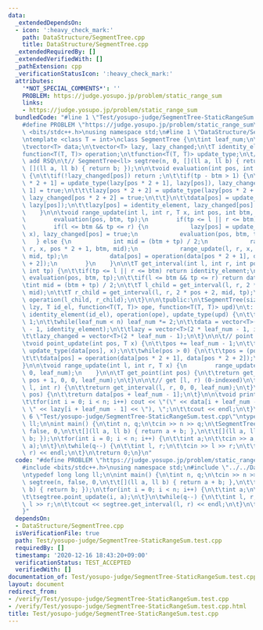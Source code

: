 ```yaml
---
data:
  _extendedDependsOn:
  - icon: ':heavy_check_mark:'
    path: DataStructure/SegmentTree.cpp
    title: DataStructure/SegmentTree.cpp
  _extendedRequiredBy: []
  _extendedVerifiedWith: []
  _pathExtension: cpp
  _verificationStatusIcon: ':heavy_check_mark:'
  attributes:
    '*NOT_SPECIAL_COMMENTS*': ''
    PROBLEM: https://judge.yosupo.jp/problem/static_range_sum
    links:
    - https://judge.yosupo.jp/problem/static_range_sum
  bundledCode: "#line 1 \"Test/yosupo-judge/SegmentTree-StaticRangeSum.test.cpp\"\n\
    #define PROBLEM \"https://judge.yosupo.jp/problem/static_range_sum\"\n\n#include\
    \ <bits/stdc++.h>\nusing namespace std;\n#line 1 \"DataStructure/SegmentTree.cpp\"\
    \ntemplate <class T = int>\nclass SegmentTree {\n\tint leaf_num;\n\tbool is_lazy;\n\
    \tvector<T> data;\n\tvector<T> lazy, lazy_changed;\n\tT identity_element;\n\t\
    function<T(T, T)> operation;\n\tfunction<T(T, T)> update_type;\n\t// ex.) point\
    \ add RSQ\n\t// SegmentTree<ll> segtree(n, 0, [](ll a, ll b) { return a + b; },\
    \ [](ll a, ll b) { return b; });\n\n\tvoid evaluation(int pos, int btm, int tp)\
    \ {\n\t\tif(!lazy_changed[pos]) return ;\n\t\tif(tp - btm > 1) {\n\t\t\tlazy[pos\
    \ * 2 + 1] = update_type(lazy[pos * 2 + 1], lazy[pos]), lazy_changed[pos * 2 +\
    \ 1] = true;\n\t\t\tlazy[pos * 2 + 2] = update_type(lazy[pos * 2 + 2], lazy[pos]),\
    \ lazy_changed[pos * 2 + 2] = true;\n\t\t}\n\t\tdata[pos] = update_type(data[pos],\
    \ lazy[pos]);\n\t\tlazy[pos] = identity_element, lazy_changed[pos] = false;\n\
    \    }\n\n\tvoid range_update(int l, int r, T x, int pos, int btm, int tp) {\n\
    \        evaluation(pos, btm, tp);\n        if(tp <= l || r <= btm) return ;\n\
    \        if(l <= btm && tp <= r) {\n            lazy[pos] = update_type(lazy[pos],\
    \ x), lazy_changed[pos] = true;\n            evaluation(pos, btm, tp);\n     \
    \   } else {\n            int mid = (btm + tp) / 2;\n            range_update(l,\
    \ r, x, pos * 2 + 1, btm, mid);\n            range_update(l, r, x, pos * 2 + 2,\
    \ mid, tp);\n            data[pos] = operation(data[pos * 2 + 1], data[pos * 2\
    \ + 2]);\n        }\n    }\n\n\tT get_interval(int l, int r, int pos, int btm,\
    \ int tp) {\n\t\tif(tp <= l || r <= btm) return identity_element;\n\t\tif(is_lazy)\
    \ evaluation(pos, btm, tp);\n\t\tif(l <= btm && tp <= r) return data[pos];\n\t\
    \tint mid = (btm + tp) / 2;\n\t\tT l_child = get_interval(l, r, 2 * pos + 1, btm,\
    \ mid);\n\t\tT r_child = get_interval(l, r, 2 * pos + 2, mid, tp);\n\t\treturn\
    \ operation(l_child, r_child);\n\t}\n\n\tpublic:\n\tSegmentTree(size_t n, bool\
    \ lzy, T id_el, function<T(T, T)> ope, function<T(T, T)> upd)\n\t: is_lazy(lzy),\
    \ identity_element(id_el), operation(ope), update_type(upd) {\n\t\tleaf_num =\
    \ 1;\n\t\twhile(leaf_num < n) leaf_num *= 2;\n\t\tdata = vector<T>(2 * leaf_num\
    \ - 1, identity_element);\n\t\tlazy = vector<T>(2 * leaf_num - 1, identity_element);\n\
    \t\tlazy_changed = vector<T>(2 * leaf_num - 1);\n\t}\n\n\t// point update query(0-indexed)\n\
    \tvoid point_update(int pos, T x) {\n\t\tpos += leaf_num - 1;\n\t\tdata[pos] =\
    \ update_type(data[pos], x);\n\t\twhile(pos > 0) {\n\t\t\tpos = (pos - 1) / 2;\n\
    \t\t\tdata[pos] = operation(data[pos * 2 + 1], data[pos * 2 + 2]);\n\t\t}\n\t\
    }\n\n\tvoid range_update(int l, int r, T x) {\n        range_update(l, r, x, 0,\
    \ 0, leaf_num);\n    }\n\n\tT get_point(int pos) {\n\t\treturn get_interval(pos,\
    \ pos + 1, 0, 0, leaf_num);\n\t}\n\n\t// get [l, r) (0-indexed)\n\tT get_interval(int\
    \ l, int r) {\n\t\treturn get_interval(l, r, 0, 0, leaf_num);\n\t}\n\n\tT operator[](int\
    \ pos) {\n\t\treturn data[pos + leaf_num - 1];\n\t}\n\n\tvoid print(int n) {\n\
    \t\tfor(int i = 0; i < n; i++) cout << \"(\" << data[i + leaf_num - 1] << \",\
    \ \" << lazy[i + leaf_num - 1] << \"), \";\n\t\tcout << endl;\n\t}\n};\n#line\
    \ 6 \"Test/yosupo-judge/SegmentTree-StaticRangeSum.test.cpp\"\ntypedef long long\
    \ ll;\n\nint main() {\n\tint n, q;\n\tcin >> n >> q;\n\tSegmentTree<ll> segtree(n,\
    \ false, 0,\n\t\t[](ll a, ll b) { return a + b; },\n\t\t[](ll a, ll b) { return\
    \ b; });\n\tfor(int i = 0; i < n; i++) {\n\t\tint a;\n\t\tcin >> a;\n\t\tsegtree.point_update(i,\
    \ a);\n\t}\n\twhile(q--) {\n\t\tint l, r;\n\t\tcin >> l >> r;\n\t\tcout << segtree.get_interval(l,\
    \ r) << endl;\n\t}\n\treturn 0;\n}\n"
  code: "#define PROBLEM \"https://judge.yosupo.jp/problem/static_range_sum\"\n\n\
    #include <bits/stdc++.h>\nusing namespace std;\n#include \"../../DataStructure/SegmentTree.cpp\"\
    \ntypedef long long ll;\n\nint main() {\n\tint n, q;\n\tcin >> n >> q;\n\tSegmentTree<ll>\
    \ segtree(n, false, 0,\n\t\t[](ll a, ll b) { return a + b; },\n\t\t[](ll a, ll\
    \ b) { return b; });\n\tfor(int i = 0; i < n; i++) {\n\t\tint a;\n\t\tcin >> a;\n\
    \t\tsegtree.point_update(i, a);\n\t}\n\twhile(q--) {\n\t\tint l, r;\n\t\tcin >>\
    \ l >> r;\n\t\tcout << segtree.get_interval(l, r) << endl;\n\t}\n\treturn 0;\n\
    }"
  dependsOn:
  - DataStructure/SegmentTree.cpp
  isVerificationFile: true
  path: Test/yosupo-judge/SegmentTree-StaticRangeSum.test.cpp
  requiredBy: []
  timestamp: '2020-12-16 18:43:20+09:00'
  verificationStatus: TEST_ACCEPTED
  verifiedWith: []
documentation_of: Test/yosupo-judge/SegmentTree-StaticRangeSum.test.cpp
layout: document
redirect_from:
- /verify/Test/yosupo-judge/SegmentTree-StaticRangeSum.test.cpp
- /verify/Test/yosupo-judge/SegmentTree-StaticRangeSum.test.cpp.html
title: Test/yosupo-judge/SegmentTree-StaticRangeSum.test.cpp
---
```

